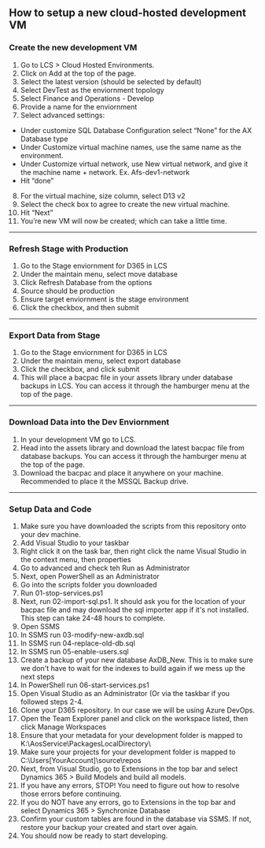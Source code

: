 ## How to setup a new cloud-hosted development VM

### Create the new development VM
1. Go to LCS > Cloud Hosted Environments.
2. Click on Add at the top of the page.
3. Select the latest version (should be selected by default)
4. Select DevTest as the enviornment topology
5. Select Finance and Operations - Develop
6. Provide a name for the enviornment
7. Select advanced settings:
  * Under customize SQL Database Configuration select “None” for the AX Database type
  * Under Customize virtual machine names, use the same name as the environment.
  * Under Customize virtual network, use New virtual network, and give it the machine name + network. Ex. Afs-dev1-network
  * Hit “done”
8. For the virtual machine, size column, select D13 v2
9. Select the check box to agree to create the new virtual machine.
10. Hit “Next”
11. You’re new VM will now be created; which can take a little time.
---
### Refresh Stage with Production
1. Go to the Stage enviornment for D365 in LCS
2. Under the maintain menu, select move database
3. Click Refresh Database from the options
4. Source should be production
5. Ensure target enviornment is the stage environment
6. Click the checkbox, and then submit
---
### Export Data from Stage
1. Go to the Stage enviornment for D365 in LCS
2. Under the maintain menu, select export database
3. Click the checkbox, and click submit
4. This will place a bacpac file in your assets library under database backups in LCS. You can access it through the hamburger menu at the top of the page.
---
### Download Data into the Dev Enviornment
1. In your development VM go to LCS.
2. Head into the assets library and download the latest bacpac file from database backups. You can access it through the hamburger menu at the top of the page.
3. Download the bacpac and place it anywhere on your machine. Recommended to place it the MSSQL Backup drive.
---
### Setup Data and Code
1. Make sure you have downloaded the scripts from this repository onto your dev machine.
2. Add Visual Studio to your taskbar
3. Right click it on the task bar, then right click the name Visual Studio in the context menu, then properties
4. Go to advanced and check teh Run as Administrator
5. Next, open PowerShell as an Administrator
6. Go into the scripts folder you downloaded
7. Run 01-stop-services.ps1
8. Next, run 02-import-sql.ps1. It should ask you for the location of your bacpac file and may download the sql importer app if it's not installed. This step can take 24-48 hours to complete.
9. Open SSMS
10. In SSMS run 03-modify-new-axdb.sql
11. In SSMS run 04-replace-old-db.sql
12. In SSMS run 05-enable-users.sql
13. Create a backup of your new database AxDB_New. This is to make sure we don't have to wait for the indexes to build again if we mess up the next steps
14. In PowerShell run 06-start-services.ps1
15. Open Visual Studio as an Administrator (Or via the taskbar if you followed steps 2-4.
16. Clone your D365 repository. In our case we will be using Azure DevOps.
17. Open the Team Explorer panel and click on the workspace listed, then click Manage Workspaces
18. Ensure that your metadata for your development folder is mapped to K:\AosService\PackagesLocalDirectory\
19. Make sure your projects for your development folder is mapped to C:\Users\[YourAccount]\source\repos
20. Next, from Visual Studio, go to Extensions in the top bar and select Dynamics 365 > Build Models and build all models.
21. If you have any errors, STOP! You need to figure out how to resolve those errors before continuing.
22. If you do NOT have any errors, go to Extensions in the top bar and select Dynamics 365 > Synchronize Database
23. Confirm your custom tables are found in the database via SSMS. If not, restore your backup your created and start over again.
24. You should now be ready to start developing.
